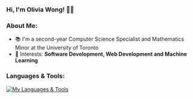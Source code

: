 ### Hi, I'm Olivia Wong! 👋🏻

<!--
**oliviaw12/oliviaw12** is a ✨ _special_ ✨ repository because its `README.md` (this file) appears on your GitHub profile.

Here are some ideas to get you started:

- 🔭 I’m currently working on ...
- 🌱 I’m currently learning ...
- 👯 I’m looking to collaborate on ...
- 🤔 I’m looking for help with ...
- 💬 Ask me about ...
- 📫 How to reach me: ...
- 😄 Pronouns: ...
- ⚡ Fun fact: ...
-->

### About Me:

- 📚 I'm a second-year Computer Science Specialist and Mathematics Minor at the University of Toronto
- 🧠 Interests: **Software Development, Web Development and Machine Learning**

### Languages & Tools:

[![My Languages & Tools](https://skillicons.dev/icons?i=py,java,c,r,css,figma,html,js,linux)](https://skillicons.dev)

